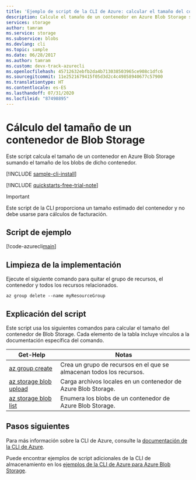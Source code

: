 ```yaml
---
title: 'Ejemplo de script de la CLI de Azure: calcular el tamaño del contenedor de blobs | Microsoft Docs'
description: Calcule el tamaño de un contenedor en Azure Blob Storage sumando el tamaño de los blobs del contenedor.
services: storage
author: tamram
ms.service: storage
ms.subservice: blobs
ms.devlang: cli
ms.topic: sample
ms.date: 06/28/2017
ms.author: tamram
ms.custom: devx-track-azurecli
ms.openlocfilehash: 45712632ebfb2da4b713038503965ce908c1dfc6
ms.sourcegitcommit: 11e2521679415f05d3d2c4c49858940677c57900
ms.translationtype: HT
ms.contentlocale: es-ES
ms.lasthandoff: 07/31/2020
ms.locfileid: "87498895"
---
```

# <a name="calculate-the-size-of-a-blob-storage-container"></a>Cálculo del tamaño de un contenedor de Blob Storage

Este script calcula el tamaño de un contenedor en Azure Blob Storage sumando el tamaño de los blobs de dicho contenedor.

[!INCLUDE [sample-cli-install](../../../includes/sample-cli-install.md)]

[!INCLUDE [quickstarts-free-trial-note](../../../includes/quickstarts-free-trial-note.md)]

> [!IMPORTANT]
> Este script de la CLI proporciona un tamaño estimado del contenedor y no debe usarse para cálculos de facturación.

## <a name="sample-script"></a>Script de ejemplo

[!code-azurecli[main](../../../cli_scripts/storage/calculate-container-size/calculate-container-size.sh?highlight=2-3 "Calculate container size")]

## <a name="clean-up-deployment"></a>Limpieza de la implementación

Ejecute el siguiente comando para quitar el grupo de recursos, el contenedor y todos los recursos relacionados.

```azurecli-interactive
az group delete --name myResourceGroup
```

## <a name="script-explanation"></a>Explicación del script

Este script usa los siguientes comandos para calcular el tamaño del contenedor de Blob Storage. Cada elemento de la tabla incluye vínculos a la documentación específica del comando.

| Get-Help | Notas |
|---|---|
| [az group create](/cli/azure/group) | Crea un grupo de recursos en el que se almacenan todos los recursos. |
| [az storage blob upload](/cli/azure/storage/account) | Carga archivos locales en un contenedor de Azure Blob Storage. |
| [az storage blob list](/cli/azure/storage/account/keys) | Enumera los blobs de un contenedor de Azure Blob Storage. |

## <a name="next-steps"></a>Pasos siguientes

Para más información sobre la CLI de Azure, consulte la [documentación de la CLI de Azure](/cli/azure).

Puede encontrar ejemplos de script adicionales de la CLI de almacenamiento en los [ejemplos de la CLI de Azure para Azure Blob Storage](../blobs/storage-samples-blobs-cli.md).
